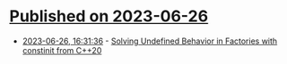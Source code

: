 # [Published on 2023-06-26](index.md)

* [2023-06-26, 16:31:36](https://lobste.rs/s/tjeggg/solving_undefined_behavior_factories) - [Solving Undefined Behavior in Factories with constinit from C++20](https://www.cppstories.com/2023/ub-factory-constinit/)
